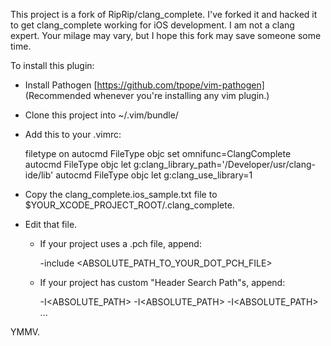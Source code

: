 This project is a fork of RipRip/clang_complete. I've forked it and hacked it
to get clang_complete working for iOS development. I am not a clang expert.
Your milage may vary, but I hope this fork may save someone some time.

To install this plugin:

* Install Pathogen [https://github.com/tpope/vim-pathogen]
  (Recommended whenever you're installing any vim plugin.)

* Clone this project into ~/.vim/bundle/

* Add this to your .vimrc:

	filetype on
	autocmd FileType objc  set omnifunc=ClangComplete
	autocmd FileType objc  let g:clang_library_path='/Developer/usr/clang-ide/lib'
	autocmd FileType objc  let g:clang_use_library=1

* Copy the clang_complete.ios_sample.txt file to $YOUR_XCODE_PROJECT_ROOT/.clang_complete.

* Edit that file.

  * If your project uses a .pch file, append:

	-include <ABSOLUTE_PATH_TO_YOUR_DOT_PCH_FILE>

  * If your project has custom "Header Search Path"s, append:

	-I<ABSOLUTE_PATH>
	-I<ABSOLUTE_PATH>
	-I<ABSOLUTE_PATH>
	...

YMMV.
